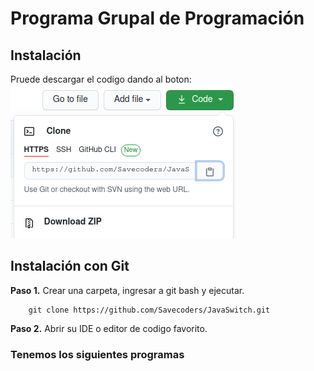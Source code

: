 # Programa Grupal de Programación
## Instalación
Pruede descargar el codigo dando al boton:
![](https://github.com/Savecoders/JavaSwitch/blob/master/img/download.png)
## Instalación con Git
**Paso 1.** Crear una carpeta, ingresar a git bash y ejecutar.
```
    git clone https://github.com/Savecoders/JavaSwitch.git
```
**Paso 2.** Abrir su IDE o editor de codigo favorito.
### Tenemos los siguientes programas

```java



```

